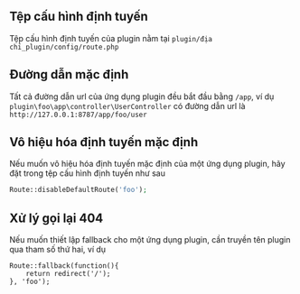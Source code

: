 ## Tệp cấu hình định tuyến
Tệp cấu hình định tuyến của plugin nằm tại `plugin/địa chỉ_plugin/config/route.php`

## Đường dẫn mặc định
Tất cả đường dẫn url của ứng dụng plugin đều bắt đầu bằng `/app`, ví dụ `plugin\foo\app\controller\UserController` có đường dẫn url là `http://127.0.0.1:8787/app/foo/user`

## Vô hiệu hóa định tuyến mặc định
Nếu muốn vô hiệu hóa định tuyến mặc định của một ứng dụng plugin, hãy đặt trong tệp cấu hình định tuyến như sau
```php
Route::disableDefaultRoute('foo');
```

## Xử lý gọi lại 404
Nếu muốn thiết lập fallback cho một ứng dụng plugin, cần truyền tên plugin qua tham số thứ hai, ví dụ
```
Route::fallback(function(){
    return redirect('/');
}, 'foo');
```
